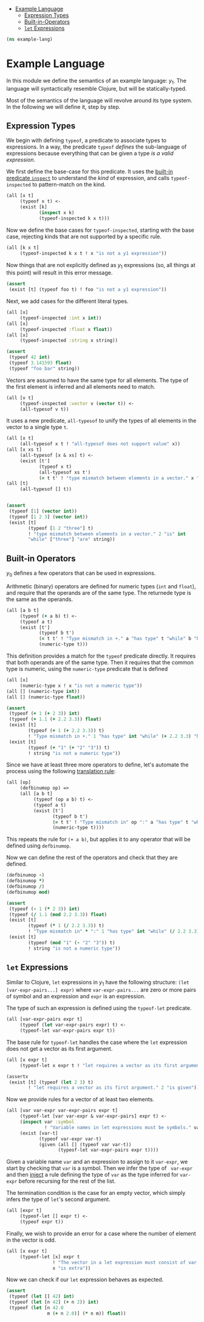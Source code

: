 * [Example Language](#example-language)
  * [Expression Types](#expression-types)
  * [Built-in-Operators](#built-in-operators)
  * [`let` Expressions](#`let`-expressions)
```clojure
(ns example-lang)

```
# Example Language

In this module we define the semantics of an example language: $y_1$. The
language will syntactically resemble Clojure, but will be statically-typed.

Most of the semantics of the language will revolve around its type system.
In the following we will define it, step by step.

## Expression Types

We begin with defining `typeof`, a predicate to associate types to
expressions. In a way, the predicate `typeof` _defines_ the sub-language
of expressions because everything that can be given a type _is a valid
expression_.

We first define the base-case for this predicate. It uses the [built-in
predicate `inspect`](builtins.md#inspect) to understand the _kind_ of
expression, and calls `typeof-inspected` to pattern-match on the kind.
```clojure
(all [x t]
     (typeof x t) <-
     (exist [k]
            (inspect x k)
            (typeof-inspected k x t)))

```
Now we define the base cases for `typeof-inspected`, starting with the base
case, rejecting kinds that are not supported by a specific rule.
```clojure
(all [k x t]
     (typeof-inspected k x t ! x "is not a y1 expression"))

```
Now things that are not explicitly defined as $y_1$ expressions (so, all
things at this point) will result in this error message.
```clojure
(assert
 (exist [t] (typeof foo t) ! foo "is not a y1 expression"))

```
Next, we add cases for the different literal types.
```clojure
(all [x]
     (typeof-inspected :int x int))
(all [x]
     (typeof-inspected :float x float))
(all [x]
     (typeof-inspected :string x string))

(assert
 (typeof 42 int)
 (typeof 3.141593 float)
 (typeof "foo bar" string))

```
Vectors are assumed to have the same type for all elements. The type of
the first element is inferred and all elements need to match.
```clojure
(all [v t]
     (typeof-inspected :vector v (vector t)) <-
     (all-typesof v t))

```
It uses a new predicate, `all-typesof` to unify the types of all elements in
the vector to a single type `t`.
```clojure
(all [x t]
     (all-typesof x t ! "all-typesof does not support value" x))
(all [x xs t]
     (all-typesof [x & xs] t) <-
     (exist [t']
            (typeof x t)
            (all-typesof xs t')
            (= t t' ! "type mismatch between elements in a vector." x "is" t "while" xs "are" t')))
(all [t]
     (all-typesof [] t))


(assert
 (typeof [1] (vector int))
 (typeof [1 2 3] (vector int))
 (exist [t]
        (typeof [1 2 "three"] t)
        ! "type mismatch between elements in a vector." 2 "is" int
        "while" ["three"] "are" string))

```
## Built-in Operators

$y_0$ defines a few operators that can be used in expressions.

Arithmetic (binary) operators are defined for numeric types (`int` and
`float`), and require that the operands are of the same type. The returnede
type is the same as the operands.
```clojure
(all [a b t]
     (typeof (+ a b) t) <-
     (typeof a t)
     (exist [t']
            (typeof b t')
            (= t t' ! "Type mismatch in +." a "has type" t "while" b "has type" t')
            (numeric-type t)))

```
This definition provides a match for the `typeof` predicate directly. It
requires that both operands are of the same type. Then it requires that the
common type is numeric, using the `numeric-type` predicate that is defined

```clojure
(all [x]
     (numeric-type x ! x "is not a numeric type"))
(all [] (numeric-type int))
(all [] (numeric-type float))

(assert
 (typeof (+ 1 (+ 2 3)) int)
 (typeof (+ 1.1 (+ 2.2 3.3)) float)
 (exist [t]
        (typeof (+ 1 (+ 2.2 3.3)) t)
        ! "Type mismatch in +." 1 "has type" int "while" (+ 2.2 3.3) "has type" float)
 (exist [t]
        (typeof (+ "1" (+ "2" "3")) t)
        ! string "is not a numeric type"))

```
Since we have at least three more operators to define, let's automate the
process using the following [translation rule](statements.md):
```clojure
(all [op]
     (defbinumop op) =>
     (all [a b t]
          (typeof (op a b) t) <-
          (typeof a t)
          (exist [t']
                 (typeof b t')
                 (= t t' ! "Type mismatch in" op ":" a "has type" t "while" b "has type" t')
                 (numeric-type t))))

```
This repeats the rule for `(+ a b)`, but applies it to any operator that
will be defined using `defbinumop`.

Now we can define the rest of the operators and check that they are defined.
```clojure
(defbinumop -)
(defbinumop *)
(defbinumop /)
(defbinumop mod)

(assert
 (typeof (- 1 (* 2 3)) int)
 (typeof (/ 1.1 (mod 2.2 3.3)) float)
 (exist [t]
        (typeof (* 1 (/ 2.2 3.3)) t)
        ! "Type mismatch in" * ":" 1 "has type" int "while" (/ 2.2 3.3) "has type" float)
 (exist [t]
        (typeof (mod "1" (- "2" "3")) t)
        ! string "is not a numeric type"))

```
## `let` Expressions

Similar to Clojure, `let` expressions in $y_1$ have the following structure:
`(let [var-expr-pairs...] expr)` where `var-expr-pairs...` are zero or more
pairs of symbol and an expression and `expr` is an expression.

The type of such an expression is defined using the `typeof-let` predicate.
```clojure
(all [var-expr-pairs expr t]
     (typeof (let var-expr-pairs expr) t) <-
     (typeof-let var-expr-pairs expr t))

```
The base rule for `typeof-let` handles the case where the `let` expression
does not get a vector as its first argument.
```clojure
(all [x expr t]
     (typeof-let x expr t ! "let requires a vector as its first argument." x "is given"))

(assertx
 (exist [t] (typeof (let 2 3) t)
        ! "let requires a vector as its first argument." 2 "is given"))

```
Now we provide rules for a vector of at least two elements.
```clojure
(all [var var-expr var-expr-pairs expr t]
     (typeof-let [var var-expr & var-expr-pairs] expr t) <-
     (inspect var :symbol
              ! "Variable names in let expressions must be symbols." var "is given")
     (exist [var-t]
            (typeof var-expr var-t)
            (given (all [] (typeof var var-t))
                   (typeof-let var-expr-pairs expr t))))


```
Given a variable name `var` and an expression to assign to it `var-expr`,
we start by checking that `var` is a symbol. Then we infer the type of `
var-expr` and then [inject](conditions.md##given-conditions) a rule defining
the type of `var` as the type inferred for `var-expr` before recursing for
the rest of the list.

The termination condition is the case for an empty vector, which simply
infers the type of `let`'s second argument.
```clojure
(all [expr t]
     (typeof-let [] expr t) <-
     (typeof expr t))

```
Finally, we wish to provide an error for a case where the number of element
in the vector is odd.
```clojure
(all [x expr t]
     (typeof-let [x] expr t
                 ! "The vector in a let expression must consist of var,expression pairs." 
                 x "is extra"))

```
Now we can check if our `let` expression behaves as expected.
```clojure
(assert
 (typeof (let [] 42) int)
 (typeof (let [n 42] (+ n 2)) int)
 (typeof (let [n 42.0
               m (+ n 2.0)] (* n m)) float))
```

